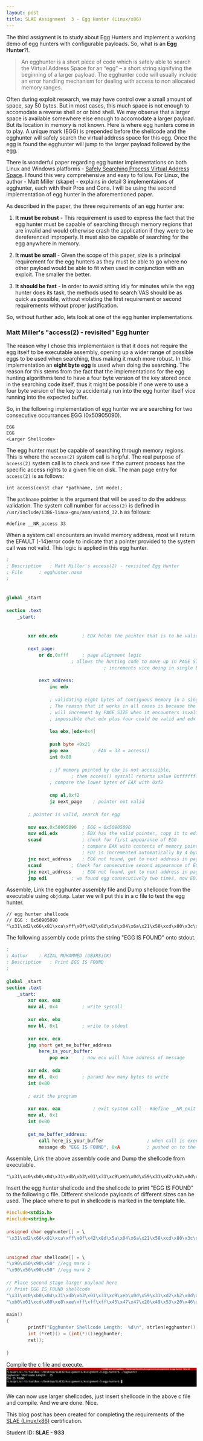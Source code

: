 ```yaml
---
layout: post
title: SLAE Assignment  3 - Egg Hunter (Linux/x86)
---
```


The third assigment is to study about Egg Hunters and implement a working demo of egg hunters with configurable payloads. So, what is an **Egg Hunter**?!.
> An egghunter is a short piece of code which is safely able to search the Virtual Address Space for
an “egg” – a short string signifying the beginning of a larger payload. The egghunter code will
usually include an error handling mechanism for dealing with access to non allocated memory
ranges.

<!-- more -->
Often during exploit research, we may have control over a small amount of space, say 50 bytes. But in most cases, this much space is not  enough to accomodate a reverse shell or or bind shell. We may observe that a larger space is available somewhere else enough to accomodate a larger payload. But its location in memory is not known. Here is where egg hunters come in to play. A unique mark (EGG) is prepended before the shellcode and the egghunter will safely search the virtual address space for this egg. Once the egg is found the egghunter will jump to the larger payload followed by the egg.

There is wonderful paper regarding egg hunter implementations on both Linux and Windows platforms - [Safely Searching Process Virtual Address Space](http://www.hick.org/code/skape/papers/egghunt-shellcode.pdf). I found this very comprehensive and easy to follow. For Linux, the author - Matt Miller (skape) - explains in detail 3 implementaions of egghunter, each with their Pros and Cons. I will be using the second implementation of egg hunter in the aforementioned paper.

As described in the paper, the three requirements of an egg hunter are:

1. **It must be robust** - This requirement is used to express the fact that the egg hunter must be capable of searching through memory regions that are invalid and would otherwise crash the application if they were to be dereferenced improperly. It must also be capable of searching for the egg anywhere in memory.

2. **It must be small** - Given the scope of this paper, size is a principal requirement for the egg hunters as they must be able to go where no other payload would be able to fit when used in conjunction with an exploit. The smaller the better.

3. **It should be fast** - In order to avoid sitting idly for minutes while the egg hunter does its task, the methods used to search VAS should be as quick as possible, without violating the first requirement or second requirements without proper justification.

So, without further ado, lets look at one of the egg hunter implementations.

### Matt Miller's "access(2) - revisited" Egg hunter

The reason why I chose this implementaion is that it does not require the egg itself to be executable assembly, opening up a wider range of possible eggs to be used when searching, thus making it much more robust. In this implementation an **eight byte egg** is used when doing the searching. The reason for this stems from the fact that the implementations for the egg hunting algorithms tend to have a four byte version of the key stored once in the searching code itself, thus it might be possible if one were to use a four byte version of the key to accidentaly run into the egg hunter itself vice running into the expected buffer.

So, in the following implementation of egg hunter we are searching for two consecutive occurrances EGG (0x50905090).
```
EGG
EGG
<Larger Shellcode>
```

The egg hunter must be capable of searching through memory regions. This is where the ```access(2)``` system call is helpful. The real purpose of ```access(2)``` system call is to check and see if the current process has the specific access rights to a given file on disk. The man page entry for ```access(2)``` is as follows:
```
int access(const char *pathname, int mode);
```
The ```pathname``` pointer is the argument that will be used to do the address validation. The system call number for ```access(2)``` is defined in ```/usr/include/i386-linux-gnu/asm/unistd_32.h``` as follows:
```
#define __NR_access 33
```
When a system call encounters an invalid memory address, most will return the EFAULT (-14)error code to indicate that a pointer provided to the system call was not valid. This logic is applied in this egg hunter.

```nasm
;
; Description	: Matt Miller's access(2) - revisited Egg Hunter 
; File 		: egghunter.nasm
;


global _start

section .text
	_start:
		
		
		xor edx,edx			; EDX holds the pointer that is to be validated by the access system call
	
		next_page:
			or dx,0xfff		; page alignment logic
						; allows the hunting code to move up in PAGE SIZE
                           			; increments vice doing in single byte increments.
		
			next_address:
				inc edx
	
				; validating eight bytes of contiguous memory in a single swoop
				; The reason that it works in all cases is because the implementation
				; will increment by PAGE SIZE when it encounters invalid addresses, thus it’s
				; impossible that edx plus four could be valid and edx itself not be valid.
			
				lea ebx,[edx+0x4]

				push byte +0x21
				pop eax			; EAX = 33 = access()
				int 0x80

				; if memory pointed by ebx is not accessible, 
        	    		; then access() syscall returns value 0xfffffff2 (-14) EFAULT to EAX
				; compare the lower bytes of EAX with 0xf2

				cmp al,0xf2
				jz next_page	; pointer not valid

		; pointer is valid, search for egg
		
		mov eax,0x50905090	; EGG = 0x50905090
		mov edi,edx			; EDX has the valid pointer, copy it to edi
		scasd				; check for first appearance of EGG
        					; compare EAX with contents of memory pointed by EDI,
    						; EDI is incremented automatically by 4 bytes after SCASD (Even if scasd comparison are not equal)
		jnz next_address	; EGG not found, got to next address in page
		scasd			; Check for consecutive second appearance of EGG
		jnz next_address	; EGG not found, got to next address in page
		jmp edi			; we found egg consecutively two times, now EDI  = EDX + 8 = start of shellcode, jump to it
```

Assemble, Link the egghunter assembly file and Dump shellcode from the executable using ```objdump```. Later we will put this in a c file to test the egg hunter.
```
// egg hunter shellcode
// EGG : 0x50905090
"\x31\xd2\x66\x81\xca\xff\x0f\x42\x8d\x5a\x04\x6a\x21\x58\xcd\x80\x3c\xf2\x74\xee\xb8\x90\x50\x90\x50\x89\xd7\xaf\x75\xe9\xaf\x75\xe6\xff\xe7"
```
The following assembly code prints the string "EGG IS FOUND" onto stdout.

```nasm
;
; Author 	: RIZAL MUHAMMED (UB3RSiCK)
; Description 	: Print EGG IS FOUND
;

global _start
section .text
	_start:
		xor eax, eax
		mov al, 0x4			; write syscall
		
		xor ebx, ebx
		mov bl, 0x1			; write to stdout
		
		xor ecx, ecx
		jmp short get_me_buffer_address
			here_is_your_buffer:
				pop ecx		; now ecx will have address of message

		xor edx, edx
		mov dl, 0xd			; param3 how many bytes to write
		int 0x80

		; exit the program

		xor eax, eax			; exit system call - #define __NR_exit 1
		mov al, 0x1
		int 0x80

		get_me_buffer_address:
			call here_is_your_buffer				; when call is executed, address of message is
			message db "EGG IS FOUND", 0xA			; pushed on to the stack

```
Assemble, Link the above assembly code and Dump the shellcode from executable.
```
"\x31\xc0\xb0\x04\x31\xdb\xb3\x01\x31\xc9\xeb\x0d\x59\x31\xd2\xb2\x0d\xcd\x80\x31\xc0\xb0\x01\xcd\x80\xe8\xee\xff\xff\xff\x45\x47\x47\x20\x49\x53\x20\x46\x4f\x55\x4e\x44\x0a";
```

Insert the egg hunter shellcode and the shellcode to print "EGG IS FOUND" to the following c file. Different shellcode payloads of different sizes can be used. The place where to put in shellcode is marked in the template file.
```c
#include<stdio.h>
#include<string.h>

unsigned char egghunter[] = \
"\x31\xd2\x66\x81\xca\xff\x0f\x42\x8d\x5a\x04\x6a\x21\x58\xcd\x80\x3c\xf2\x74\xee\xb8\x90\x50\x90\x50\x89\xd7\xaf\x75\xe9\xaf\x75\xe6\xff\xe7";


unsigned char shellcode[] = \
"\x90\x50\x90\x50" //egg mark 1
"\x90\x50\x90\x50" //egg mark 2

// Place second stage larger payload here
// Print EGG IS FOUND shellcode
"\x31\xc0\xb0\x04\x31\xdb\xb3\x01\x31\xc9\xeb\x0d\x59\x31\xd2\xb2\x0d\xcd\x80\x31\xc0"
"\xb0\x01\xcd\x80\xe8\xee\xff\xff\xff\x45\x47\x47\x20\x49\x53\x20\x46\x4f\x55\x4e\x44\x0a";

main()
{
        printf("Egghunter Shellcode Length:  %d\n", strlen(egghunter));
        int (*ret)() = (int(*)())egghunter;
        ret();

}
```
Compile the c file and execute.
![Running Egg Hunter](/assets/asn-3-egg-found.PNG)

We can now use larger shellcodes, just insert shellcode in the above c file and compile. And we are done. Nice. 

This blog post has been created for completing the requirements of the [SLAE (Linux/x86)](http://securitytube-training.com/online-courses/securitytube-linux-assembly-expert/) certification.

Student ID: **SLAE - 933**
